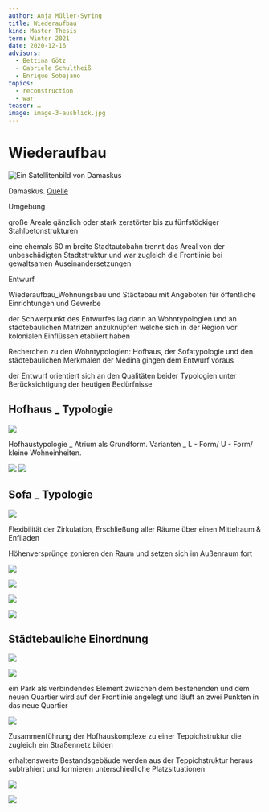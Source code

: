 ```yaml
---
author: Anja Müller-Syring
title: Wiederaufbau
kind: Master Thesis
term: Winter 2021
date: 2020-12-16
advisors:
  - Bettina Götz
  - Gabriele Schultheiß
  - Enrique Sobejano
topics:
  - reconstruction
  - war
teaser: …
image: image-3-ausblick.jpg
---
```


# Wiederaufbau

![Ein Satellitenbild von Damaskus](/works/Anja-Müller-Syring-Wiederaufbau/image-1-damaskus.jpg)

<figcaption>

Damaskus. [Quelle](https://www.google.de/maps/place/damaskus)

</figcaption>

<div class="col-start-1 col-end-2">Umgebung</div>
<div class="col-start-2">

große Areale gänzlich oder stark zerstörter bis zu fünfstöckiger Stahlbetonstrukturen

eine ehemals 60 m breite Stadtautobahn trennt das Areal von der unbeschädigten Stadtstruktur und war zugleich die Frontlinie bei gewaltsamen Auseinandersetzungen

</div>

<div class="col-start-1 col-end-2">Entwurf</div>
<div class="col-start-2">

Wiederaufbau_Wohnungsbau und Städtebau mit Angeboten für öffentliche Einrichtungen und Gewerbe

der Schwerpunkt des Entwurfes lag darin an Wohntypologien und an städtebaulichen Matrizen anzuknüpfen welche sich in der Region vor kolonialen Einflüssen etabliert haben

Recherchen zu den Wohntypologien: Hofhaus, der Sofatypologie und den städtebaulichen Merkmalen der Medina gingen dem Entwurf voraus

der Entwurf orientiert sich an den Qualitäten beider Typologien unter Berücksichtigung der heutigen Bedürfnisse

</div>

## Hofhaus \_ Typologie

<div class="col-start-2 col-end-5">

![](/works/Anja-Müller-Syring-Wiederaufbau/image-2-hofhaus.jpg)

</div>
<div class="col-start-3 col-end-5">

Hofhaustypologie _ Atrium
als Grundform. Varianten _
L - Form/ U - Form/ kleine
Wohneinheiten.

</div>

![](/works/Anja-Müller-Syring-Wiederaufbau/plan-1.svg)
![](/works/Anja-Müller-Syring-Wiederaufbau/section-1.svg)

## Sofa \_ Typologie

<div class="col-start-2 col-end-4">

![](/works/Anja-Müller-Syring-Wiederaufbau/image-3-ausblick.jpg)

</div>
<div class="col-start-4 col-end-6">

Flexibilität der Zirkulation, Erschließung aller Räume
über einen Mittelraum & Enfiladen

Höhenversprünge zonieren den Raum und setzen sich im Außenraum fort

</div>
<div class="col-start-2 col-end-6">

![](/works/Anja-Müller-Syring-Wiederaufbau/plan-2.svg)

</div>
<div class="col-start-1 col-end-3">

![](/works/Anja-Müller-Syring-Wiederaufbau/image-4-treppe.jpg)

</div>
<div class="col-start-3 col-end-6">

![](/works/Anja-Müller-Syring-Wiederaufbau/section-2.svg)

</div>
<div class="col-start-2 col-end-5">

![](/works/Anja-Müller-Syring-Wiederaufbau/elevation-1.svg)

</div>

## Städtebauliche Einordnung

![](/works/Anja-Müller-Syring-Wiederaufbau/iso-1.jpg)

<div class="col-end-3 row-span-2">

![](/works/Anja-Müller-Syring-Wiederaufbau/plan-3.svg)

</div>
<div class="col-start-3">

ein Park als verbindendes Element zwischen dem bestehenden und dem neuen Quartier wird auf der Frontlinie angelegt und läuft an zwei Punkten in das neue Quartier

</div>
<div class="col-start-4 row-span-2">

![](/works/Anja-Müller-Syring-Wiederaufbau/plan-4.svg)

</div>
<div class="col-end-4">

Zusammenführung der Hofhauskomplexe zu einer
Teppichstruktur die zugleich ein Straßennetz bilden

erhaltenswerte Bestandsgebäude werden aus der Teppichstruktur heraus subtrahiert und formieren
unterschiedliche Platzsituationen

</div>

<div class="col-end-4">

![](/works/Anja-Müller-Syring-Wiederaufbau/image-5.jpg)

</div>
<div class="col-start-4">

![](/works/Anja-Müller-Syring-Wiederaufbau/image-6-stadt.jpg)

</div>
